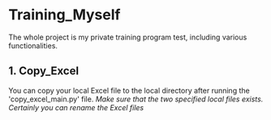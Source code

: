 # **Training_Myself**
The whole project is my private training program test, including various functionalities.

## 1. Copy_Excel
You can copy your local Excel file to the local directory after running the 'copy_excel_main.py' file.
*Make sure that the two specified local files exists. Certainly you can rename the Excel files*
